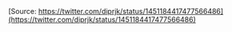 [Source: https://twitter.com/diprjk/status/1451184417477566486](https://twitter.com/diprjk/status/1451184417477566486)